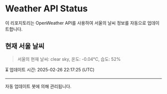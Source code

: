 
# Weather API Status

이 리포지토리는 OpenWeather API를 사용하여 서울의 날씨 정보를 자동으로 업데이트합니다.

## 현재 서울 날씨
> 서울의 현재 날씨: clear sky, 온도: -0.04°C, 습도: 52%

⏳ 업데이트 시간: 2025-02-26 22:17:25 (UTC)

---
자동 업데이트 봇에 의해 관리됩니다.

